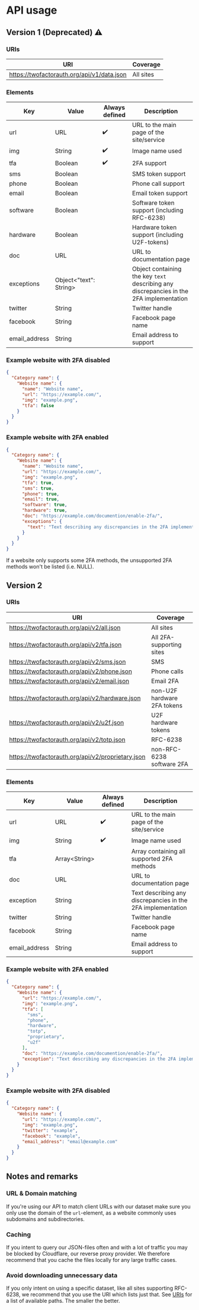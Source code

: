 # API usage

## Version 1 (Deprecated) :warning:

### URIs

|URI|Coverage|
|---|--------|
|https://twofactorauth.org/api/v1/data.json|All sites|

### Elements

|Key|Value|Always defined|Description|
|---|-----|---------------|-----------|
|url|URL|:heavy_check_mark:|URL to the main page of the site/service|
|img|String|:heavy_check_mark:|Image name used|
|tfa|Boolean|:heavy_check_mark:|2FA support|
|sms|Boolean||SMS token support|
|phone|Boolean||Phone call support|
|email|Boolean||Email token support|
|software|Boolean||Software token support (including RFC-6238)|
|hardware|Boolean||Hardware token support (including U2F-tokens)|
|doc|URL||URL to documentation page|
|exceptions|Object\<"text": String>||Object containing the key `text` describing any discrepancies in the 2FA implementation|
|twitter|String||Twitter handle|
|facebook|String||Facebook page name|
|email_address|String||Email address to support|

### Example website with 2FA disabled

```JSON
{
  "Category name": {
    "Website name": {
      "name": "Website name",
      "url": "https://example.com/",
      "img": "example.png",
      "tfa": false
    }   
  }
}
```

### Example website with 2FA enabled

```JSON
{
  "Category name": {
    "Website name": {
      "name": "Website name",
      "url": "https://example.com/",
      "img": "example.png",
      "tfa": true,
      "sms": true,
      "phone": true,
      "email": true,
      "software": true,
      "hardware": true,
      "doc": "https://example.com/documention/enable-2fa/",
      "exceptions": {
        "text": "Text describing any discrepancies in the 2FA implementation."
      }
    }   
  }
}
```

If a website only supports some 2FA methods, the unsupported 2FA methods won't be listed (i.e. NULL).

## Version 2

### URIs

|URI|Coverage|
|---|--------|
|https://twofactorauth.org/api/v2/all.json|All sites|
|https://twofactorauth.org/api/v2/tfa.json|All 2FA-supporting sites|
|https://twofactorauth.org/api/v2/sms.json|SMS|
|https://twofactorauth.org/api/v2/phone.json|Phone calls|
|https://twofactorauth.org/api/v2/email.json|Email 2FA|
|https://twofactorauth.org/api/v2/hardware.json|non-U2F hardware 2FA tokens|
|https://twofactorauth.org/api/v2/u2f.json|U2F hardware tokens|
|https://twofactorauth.org/api/v2/totp.json|RFC-6238|
|https://twofactorauth.org/api/v2/proprietary.json|non-RFC-6238 software 2FA


### Elements

|Key|Value|Always defined|Description|
|---|-----|---------------|-----------|
|url|URL|:heavy_check_mark:|URL to the main page of the site/service|
|img|String|:heavy_check_mark:|Image name used|
|tfa|Array\<String>||Array containing all supported 2FA methods|
|doc|URL||URL to documentation page|
|exception|String||Text describing any discrepancies in the 2FA implementation|
|twitter|String||Twitter handle|
|facebook|String||Facebook page name|
|email_address|String||Email address to support|

### Example website with 2FA enabled

```JSON
{
  "Category name": {
    "Website name": {
      "url": "https://example.com/",
      "img": "example.png",
      "tfa": [
        "sms",
        "phone",
        "hardware",
        "totp",
        "proprietary",
        "u2f"
      ],
      "doc": "https://example.com/documention/enable-2fa/",
      "exception": "Text describing any discrepancies in the 2FA implementation."
    }
  }
}
```

### Example website with 2FA disabled

```JSON
{
  "Category name": {
    "Website name": {
      "url": "https://example.com/",
      "img": "example.png",
      "twitter": "example",
      "facebook": "example",
      "email_address": "email@example.com"
    }  
  }
}
```

## Notes and remarks

### URL & Domain matching

If you're using our API to match client URLs with our dataset make sure you only use the domain of the `url`-element, as a website commonly uses subdomains and subdirectories.

### Caching

If you intent to query our JSON-files often and with a lot of traffic you may be blocked by Cloudflare, our reverse proxy provider. We therefore recommend that you cache the files locally for any large traffic cases.

### Avoid downloading unnecessary data

If you only intent on using a specific dataset, like all sites supporting RFC-6238, we recommend that you use the URI which lists just that. See [URIs](#uris-1) for a list of available paths. The smaller the better.

